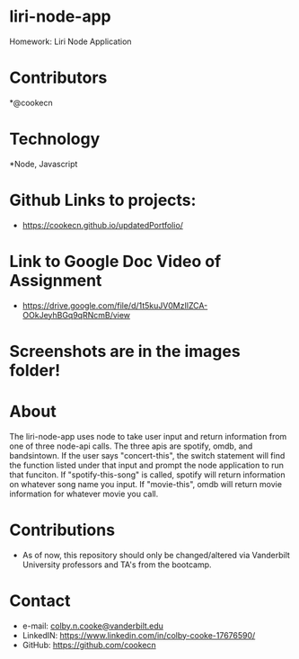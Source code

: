 # liri-node-app
Homework: Liri Node Application

# Contributors
*@cookecn

# Technology
*Node, Javascript

# Github Links to projects:

* https://cookecn.github.io/updatedPortfolio/

# Link to Google Doc Video of Assignment

* https://drive.google.com/file/d/1t5kuJV0MzIlZCA-OOkJeyhBGq9qRNcmB/view

# Screenshots are in the images folder!

# About
The liri-node-app uses node to take user input and return information from one of three node-api calls. The three apis are spotify, omdb, and bandsintown. If the user says "concert-this", the switch statement will find the function listed under that input and prompt the node application to run that funciton. If "spotify-this-song" is called, spotify will return information on whatever song name you input. If "movie-this", omdb will return movie information for whatever movie you call. 

# Contributions
* As of now, this repository should only be changed/altered via Vanderbilt University professors and TA's from the bootcamp.

# Contact
* e-mail: colby.n.cooke@vanderbilt.edu
* LinkedIN: https://www.linkedin.com/in/colby-cooke-17676590/
* GitHub: https://github.com/cookecn

